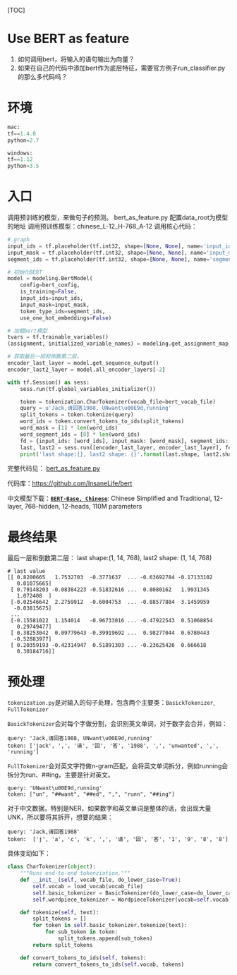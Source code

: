 [TOC]

# Use BERT as feature
1. 如何调用bert，将输入的语句输出为向量？
2. 如果在自己的代码中添加bert作为底层特征，需要官方例子run_classifier.py的那么多代码吗？
# 环境

```python
mac:
tf==1.4.0
python=2.7

windows:
tf==1.12
python=3.5
```

# 入口

调用预训练的模型，来做句子的预测。
bert_as_feature.py
配置data_root为模型的地址
调用预训练模型：chinese_L-12_H-768_A-12
调用核心代码：
```python
# graph
input_ids = tf.placeholder(tf.int32, shape=[None, None], name='input_ids')
input_mask = tf.placeholder(tf.int32, shape=[None, None], name='input_masks')
segment_ids = tf.placeholder(tf.int32, shape=[None, None], name='segment_ids')

# 初始化BERT
model = modeling.BertModel(
    config=bert_config,
    is_training=False,
    input_ids=input_ids,
    input_mask=input_mask,
    token_type_ids=segment_ids,
    use_one_hot_embeddings=False)

# 加载bert模型
tvars = tf.trainable_variables()
(assignment, initialized_variable_names) = modeling.get_assignment_map_from_checkpoint(tvars, init_check_point)

# 获取最后一层和倒数第二层。
encoder_last_layer = model.get_sequence_output()
encoder_last2_layer = model.all_encoder_layers[-2]

with tf.Session() as sess:
    sess.run(tf.global_variables_initializer())

    token = tokenization.CharTokenizer(vocab_file=bert_vocab_file)
    query = u'Jack,请回答1988, UNwant\u00E9d,running'
    split_tokens = token.tokenize(query)
    word_ids = token.convert_tokens_to_ids(split_tokens)
    word_mask = [1] * len(word_ids)
    word_segment_ids = [0] * len(word_ids)
    fd = {input_ids: [word_ids], input_mask: [word_mask], segment_ids: [word_segment_ids]}
    last, last2 = sess.run([encoder_last_layer, encoder_last_layer], feed_dict=fd)
    print('last shape:{}, last2 shape: {}'.format(last.shape, last2.shape))
```

完整代码见： [bert_as_feature.py](https://github.com/InsaneLife/bert/blob/master/bert_as_feature.py) 

代码库：https://github.com/InsaneLife/bert

中文模型下载：**[`BERT-Base, Chinese`](https://storage.googleapis.com/bert_models/2018_11_03/chinese_L-12_H-768_A-12.zip)**:    Chinese Simplified and Traditional, 12-layer, 768-hidden, 12-heads, 110M    parameters

# 最终结果

最后一层和倒数第二层：
last shape:(1, 14, 768), last2 shape: (1, 14, 768)

```
# last value
[[ 0.8200665   1.7532703  -0.3771637  ... -0.63692784 -0.17133102
   0.01075665]
 [ 0.79148203 -0.08384223 -0.51832616 ...  0.8080162   1.9931345
   1.072408  ]
 [-0.02546642  2.2759912  -0.6004753  ... -0.88577884  3.1459959
  -0.03815675]
 ...
 [-0.15581022  1.154014   -0.96733016 ... -0.47922543  0.51068854
   0.29749477]
 [ 0.38253042  0.09779643 -0.39919692 ...  0.98277044  0.6780443
  -0.52883977]
 [ 0.20359193 -0.42314947  0.51891303 ... -0.23625426  0.666618
   0.30184716]]
```



# 预处理

`tokenization.py`是对输入的句子处理，包含两个主要类：`BasickTokenizer`, `FullTokenizer`

`BasickTokenizer`会对每个字做分割，会识别英文单词，对于数字会合并，例如：

```
query: 'Jack,请回答1988, UNwant\u00E9d,running'
token: ['jack', ',', '请', '回', '答', '1988', ',', 'unwanted', ',', 'running']
```

`FullTokenizer`会对英文字符做n-gram匹配，会将英文单词拆分，例如running会拆分为run、##ing，主要是针对英文。

```
query: 'UNwant\u00E9d,running'
token: ["un", "##want", "##ed", ",", "runn", "##ing"]
```

对于中文数据，特别是NER，如果数字和英文单词是整体的话，会出现大量UNK，所以要将其拆开，想要的结果：

```
query: 'Jack,请回答1988'
token:  ['j', 'a', 'c', 'k', ',', '请', '回', '答', '1', '9', '8', '8']
```

具体变动如下：

```python
class CharTokenizer(object):
    """Runs end-to-end tokenziation."""
    def __init__(self, vocab_file, do_lower_case=True):
        self.vocab = load_vocab(vocab_file)
        self.basic_tokenizer = BasicTokenizer(do_lower_case=do_lower_case)
        self.wordpiece_tokenizer = WordpieceTokenizer(vocab=self.vocab)

    def tokenize(self, text):
        split_tokens = []
        for token in self.basic_tokenizer.tokenize(text):
            for sub_token in token:
                split_tokens.append(sub_token)
        return split_tokens

    def convert_tokens_to_ids(self, tokens):
        return convert_tokens_to_ids(self.vocab, tokens)
```






